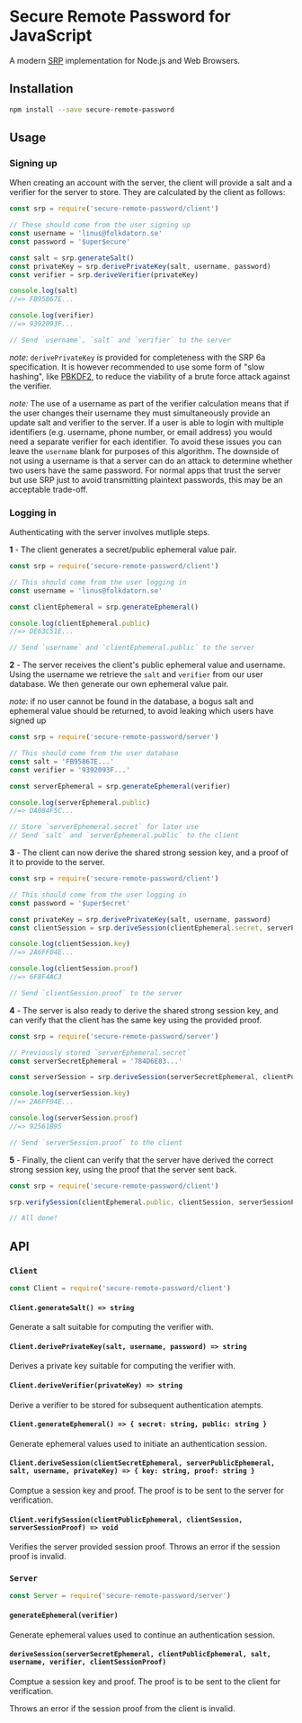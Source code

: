 # Secure Remote Password for JavaScript

A modern [SRP](http://srp.stanford.edu) implementation for Node.js and Web Browsers.

## Installation

```sh
npm install --save secure-remote-password
```

## Usage

### Signing up

When creating an account with the server, the client will provide a salt and a verifier for the server to store. They are calculated by the client as follows:

```js
const srp = require('secure-remote-password/client')

// These should come from the user signing up
const username = 'linus@folkdatorn.se'
const password = '$uper$ecure'

const salt = srp.generateSalt()
const privateKey = srp.derivePrivateKey(salt, username, password)
const verifier = srp.deriveVerifier(privateKey)

console.log(salt)
//=> FB95867E...

console.log(verifier)
//=> 9392093F...

// Send `username`, `salt` and `verifier` to the server
```

*note:* `derivePrivateKey` is provided for completeness with the SRP 6a specification. It is however recommended to use some form of "slow hashing", like [PBKDF2](https://en.wikipedia.org/wiki/PBKDF2), to reduce the viability of a brute force attack against the verifier.

*note:* The use of a username as part of the verifier calculation means that if the user changes their 
username they must simultaneously provide an update salt and verifier to the server.  If a user
is able to login with multiple identifiers (e.g. username, phone number, or email address) you would
need a separate verifier for each identifier.  To avoid these issues you can leave the `username` blank
for purposes of this algorithm.  The downside of not using a username is that a server can do an attack
to determine whether two users have the same password.  For normal apps that trust the server but use
SRP just to avoid transmitting plaintext passwords, this may be an acceptable trade-off.

### Logging in

Authenticating with the server involves mutliple steps.

**1** - The client generates a secret/public ephemeral value pair.

```js
const srp = require('secure-remote-password/client')

// This should come from the user logging in
const username = 'linus@folkdatorn.se'

const clientEphemeral = srp.generateEphemeral()

console.log(clientEphemeral.public)
//=> DE63C51E...

// Send `username` and `clientEphemeral.public` to the server
```

**2** - The server receives the client's public ephemeral value and username. Using the username we retrieve the `salt` and `verifier` from our user database. We then generate our own ephemeral value pair.

*note:* if no user cannot be found in the database, a bogus salt and ephemeral value should be returned, to avoid leaking which users have signed up

```js
const srp = require('secure-remote-password/server')

// This should come from the user database
const salt = 'FB95867E...'
const verifier = '9392093F...'

const serverEphemeral = srp.generateEphemeral(verifier)

console.log(serverEphemeral.public)
//=> DA084F5C...

// Store `serverEphemeral.secret` for later use
// Send `salt` and `serverEphemeral.public` to the client
```

**3** - The client can now derive the shared strong session key, and a proof of it to provide to the server.

```js
const srp = require('secure-remote-password/client')

// This should come from the user logging in
const password = '$uper$ecret'

const privateKey = srp.derivePrivateKey(salt, username, password)
const clientSession = srp.deriveSession(clientEphemeral.secret, serverPublicEphemeral, salt, username, privateKey)

console.log(clientSession.key)
//=> 2A6FF04E...

console.log(clientSession.proof)
//=> 6F8F4AC3

// Send `clientSession.proof` to the server
```

**4** - The server is also ready to derive the shared strong session key, and can verify that the client has the same key using the provided proof.

```js
const srp = require('secure-remote-password/server')

// Previously stored `serverEphemeral.secret`
const serverSecretEphemeral = '784D6E83...'

const serverSession = srp.deriveSession(serverSecretEphemeral, clientPublicEphemeral, salt, username, verifier, clientSessionProof)

console.log(serverSession.key)
//=> 2A6FF04E...

console.log(serverSession.proof)
//=> 92561B95

// Send `serverSession.proof` to the client
```

**5** - Finally, the client can verify that the server have derived the correct strong session key, using the proof that the server sent back.

```js
const srp = require('secure-remote-password/client')

srp.verifySession(clientEphemeral.public, clientSession, serverSessionProof)

// All done!
```

## API

### `Client`

```js
const Client = require('secure-remote-password/client')
```

#### `Client.generateSalt() => string`

Generate a salt suitable for computing the verifier with.

#### `Client.derivePrivateKey(salt, username, password) => string`

Derives a private key suitable for computing the verifier with.

#### `Client.deriveVerifier(privateKey) => string`

Derive a verifier to be stored for subsequent authentication atempts.

#### `Client.generateEphemeral() => { secret: string, public: string }`

Generate ephemeral values used to initiate an authentication session.

#### `Client.deriveSession(clientSecretEphemeral, serverPublicEphemeral, salt, username, privateKey) => { key: string, proof: string }`

Comptue a session key and proof. The proof is to be sent to the server for verification.

#### `Client.verifySession(clientPublicEphemeral, clientSession, serverSessionProof) => void`

Verifies the server provided session proof. Throws an error if the session proof is invalid.

### `Server`

```js
const Server = require('secure-remote-password/server')
```

#### `generateEphemeral(verifier)`

Generate ephemeral values used to continue an authentication session.

#### `deriveSession(serverSecretEphemeral, clientPublicEphemeral, salt, username, verifier, clientSessionProof)`

Comptue a session key and proof. The proof is to be sent to the client for verification.

Throws an error if the session proof from the client is invalid.
